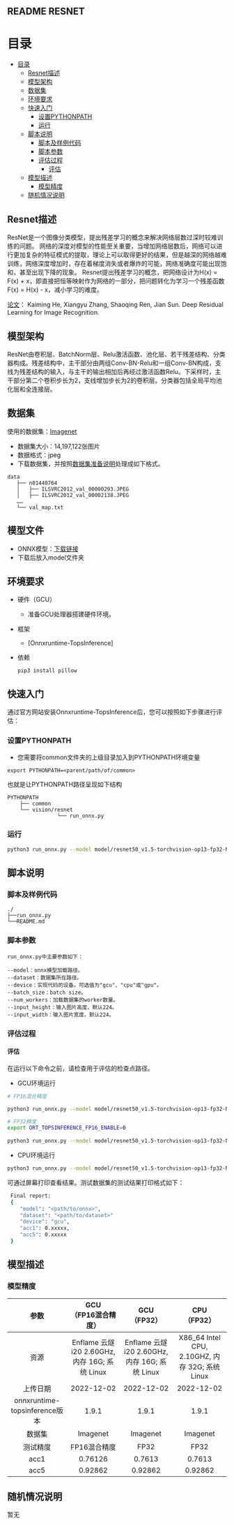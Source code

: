 ## README RESNET

# 目录

<!-- TOC -->

- [目录](#目录)
    - [Resnet描述](#resnet描述)
    - [模型架构](#模型架构)
    - [数据集](#数据集)
    - [环境要求](#环境要求)
    - [快速入门](#快速入门)
        - [设置PYTHONPATH](#设置PYTHONPATH)
        - [运行](#运行)
    - [脚本说明](#脚本说明)
        - [脚本及样例代码](#脚本及样例代码)
        - [脚本参数](#脚本参数)
        - [评估过程](#评估过程)
            - [评估](#评估)
    - [模型描述](#模型描述)
        - [模型精度](#模型精度)
    - [随机情况说明](#随机情况说明)

<!-- /TOC -->

## Resnet描述

ResNet是一个图像分类模型，提出残差学习的概念来解决网络层数过深时较难训练的问题。
网络的深度对模型的性能至关重要，当增加网络层数后，网络可以进行更加复杂的特征模式的提取，理论上可以取得更好的结果，但是越深的网络越难训练，网络深度增加时，存在着梯度消失或者爆炸的可能，网络准确度可能出现饱和，甚至出现下降的现象。
Resnet提出残差学习的概念，把网络设计为H(x) = F(x) + x，即直接把恒等映射作为网络的一部分，把问题转化为学习一个残差函数F(x) = H(x) - x，减小学习的难度。

[论文](https://arxiv.org/abs/1512.03385)： Kaiming He, Xiangyu Zhang, Shaoqing Ren, Jian Sun. Deep Residual Learning for Image Recognition.

## 模型架构

ResNet由卷积层、BatchNorm层、Relu激活函数、池化层、若干残差结构、分类器构成。残差结构中，主干部分由两组Conv-BN-Relu和一组Conv-BN构成，支线为残差结构的输入，与主干的输出相加后再经过激活函数Relu。下采样时，主干部分第二个卷积步长为2，支线增加步长为2的卷积层。分类器包括全局平均池化层和全连接层。

## 数据集

使用的数据集：[Imagenet](https://image-net.org/)

- 数据集大小：14,197,122张图片
- 数据格式：jpeg
- 下载数据集，并按照[数据集准备说明](../../common/prepare_dataset/imagenet/README.md)处理成如下格式。 

```text
data
   ├── n01440764
   │   ├── ILSVRC2012_val_00000293.JPEG
   │   ├── ILSVRC2012_val_00002138.JPEG
   ……
   └── val_map.txt
```

## 模型文件

- ONNX模型：[下载链接](https://topsmodel-1257133546.cos.ap-shanghai.myqcloud.com/topsmodel-1257133546/topsegc/local/model/resnet/resnet50_v1.5-torchvision-op13-fp32-N.onnx?q-sign-algorithm=sha1&q-ak=AKIDYyBAwXzDD1e4GEzZUBgy2iDU5TeaIVUG&q-sign-time=1671178012;2535178012&q-key-time=1671178012;2535178012&q-header-list=&q-url-param-list=&q-signature=fea8580afc6e07643fdb36fa5f7602c22ece8178)
- 下载后放入model文件夹

## 环境要求

- 硬件（GCU）
    - 准备GCU处理器搭建硬件环境。
- 框架
    - [Onnxruntime-TopsInference]
- 依赖
    
    ```shell
    pip3 install pillow
    ```

## 快速入门

通过官方网站安装Onnxruntime-TopsInference后，您可以按照如下步骤进行评估：

### 设置PYTHONPATH

- 您需要将common文件夹的上级目录加入到PYTHONPATH环境变量

```shell
export PYTHONPATH=<parent/path/of/common>
```

也就是让PYTHONPATH路径呈现如下结构

```shell
PYTHONPATH
    ├── common
    └── vision/resnet
                └── run_onnx.py
```

### 运行

```bash
python3 run_onnx.py --model model/resnet50_v1.5-torchvision-op13-fp32-N.onnx --dataset=data/ --device=gcu
```

## 脚本说明

### 脚本及样例代码

```shell
./
├──run_onnx.py
└──README.md
```

### 脚本参数

```text
run_onnx.py中主要参数如下：

--model：onnx模型加载路径。
--dataset：数据集所在路径。
--device：实现代码的设备。可选值为"gcu"、"cpu"或"gpu"。
--batch_size：batch size。
--num_workers：加载数据集的worker数量。
--input_height：输入图片高度，默认224。
--input_width：输入图片宽度，默认224。
```

### 评估过程

#### 评估

在运行以下命令之前，请检查用于评估的检查点路径。

- GCU环境运行

```bash
# FP16混合精度

python3 run_onnx.py --model model/resnet50_v1.5-torchvision-op13-fp32-N.onnx --dataset=data/ --device=gcu
```

```bash
# FP32精度
export ORT_TOPSINFERENCE_FP16_ENABLE=0
 
python3 run_onnx.py --model model/resnet50_v1.5-torchvision-op13-fp32-N.onnx --dataset=data/ --device=gcu
```

- CPU环境运行

```bash
python3 run_onnx.py --model model/resnet50_v1.5-torchvision-op13-fp32-N.onnx --dataset=data/ --device=cpu
```

可通过屏幕打印查看结果。测试数据集的测试结果打印格式如下：

```bash
 Final report:
 {
    "model": "<path/to/onnx>",
    "dataset": "<path/to/dataset>"
    "device": "gcu",
    "acc1": 0.xxxxx,
    "acc5": 0.xxxxx
 }
```

## 模型描述

### 模型精度

| 参数 | GCU <br>（FP16混合精度）| GCU <br>（FP32） | CPU <br>（FP32）|
| :--------------------------: | :--------------------------: | :--------------------------: | :--------------------------: |
| 资源 | Enflame 云燧i20 2.60GHz, 内存 16G; 系统 Linux | Enflame 云燧i20 2.60GHz, 内存 16G; 系统 Linux | X86_64 Intel CPU, 2.10GHZ, 内存 32G; 系统 Linux|
| 上传日期 | 2022-12-02 | 2022-12-02 | 2022-12-02 |
| onnxruntime-topsinference版本 | 1.9.1 | 1.9.1 | 1.9.1 |
| 数据集 | Imagenet | Imagenet | Imagenet |
| 测试精度 | FP16混合精度 | FP32 | FP32 |
| acc1 | 0.76126 | 0.7613 | 0.7613 |
| acc5 | 0.92862 | 0.92862 | 0.92862 |

## 随机情况说明

暂无